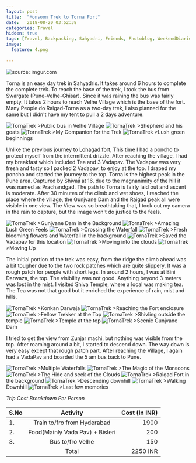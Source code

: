 ```yaml
---
layout: post
title:  "Monsoon Trek to Torna Fort"
date:   2018-08-20 03:52:38
categories: Travel
hidden: true
tags: [Travel, Backpacking, Sahyadri, Friends, Photoblog, WeekendDiaries]
image:
  feature: 4.png
  
---
```


<img src="https://i.imgur.com/PMWTP9U.jpg" title="source: imgur.com" />


Torna is an easy day trek in Sahyadris. It takes around 6 hours to complete the complete trek. To reach the base of the trek, I took the bus from Swargate (Pune-Velhe-Ghisar). Since it was raining the bus was fairly empty. It takes 2 hours to reach Velhe Village which is the base of the fort. Many People do Raigad-Torna as a two-day trek, I also planned for the same but I didn't have my tent to pull a 2 days adventure.

<img src="https://i.imgur.com/LYMTae5.jpg" alt="TornaTrek">
>Public bus in Velhe Village

<img src="https://i.imgur.com/nYL1rnU.jpg" alt="TornaTrek">
>Shepherd and his goats 

<img src="https://i.imgur.com/EciyFTF.jpg" alt="TornaTrek">
>My Companion for the Trek

<img src="https://i.imgur.com/uIvdryl.jpg" alt="TornaTrek">
>Lush green beginnings

Unlike the previous journey to <a href="https://yogeshpandey.in/travel/2018/07/12/Monsoon-Trek-To-Lohagad-Fort.html">Lohagad fort</a>, This time I had a poncho to protect myself from the intermittent drizzle. After reaching the village, I had my breakfast which included Tea and 3 Vadapav. The Vadapav was very fresh and tasty so I packed 2 Vadapav, to enjoy at the top. I draped my poncho and started the journey to the top. Torna is the highest peak in the Pune area. Captured by Shivaji at 16, due to the magnanimity of the hill it was named as Prachandgad. The path to Torna is fairly laid out and ascent is moderate. After 30 minutes of the climb and wet shoes, I reached the place where the village, the Gunjvane Dam and the Raigad peak all were visible in one view. The View was so breathtaking that, I took out my camera in the rain to capture, but the image won't do justice to the feels.

<img src="https://i.imgur.com/avluLda.jpg" alt="TornaTrek">
>Gunjvane Dam in the Background

<img src="https://i.imgur.com/xhXoH8S.jpg" alt="TornaTrek">
>Amazing Lush Green Feels

<img src="https://i.imgur.com/9ODiuWh.jpg" alt="TornaTrek">
>Crossing the Waterfall

<img src="https://i.imgur.com/b21GkPD.jpg" alt="TornaTrek">
>Fresh blooming flowers and Waterfall in the background

<img src="https://i.imgur.com/71o9YdP.jpg" alt="TornaTrek">
>Saved the Vadapav for this location

<img src="https://i.imgur.com/c5JL5DM.jpg" alt="TornaTrek">
>Moving into the clouds

<img src="https://i.imgur.com/twXt6MR.jpg" alt="TornaTrek">
>Moving Up

The initial portion of the trek was easy, from the ridge the climb ahead was a bit tougher due to the two rock patches which are quite slippery. It was a rough patch for people with short legs.
In around 2 hours, I was at Bini Darwaza, the top. The visibility was not good. Anything beyond 3 meters was lost in the mist. I visited Shiva Temple, where a local was making tea. The Tea was not that good but it enriched the experience of rain, mist and hills. 


<img src="https://i.imgur.com/WjkuWZR.jpg" alt="TornaTrek">
>Konkan Darwaja

<img src="https://i.imgur.com/HFjsJ1n.jpg" alt="TornaTrek">
>Reaching the Fort enclosure

<img src="https://i.imgur.com/pMi4x4g.jpg" alt="TornaTrek">
>Fellow Trekker at the Top

<img src="https://i.imgur.com/FQqBiRo.jpg" alt="TornaTrek">
>Shivling outside the temple

<img src="https://i.imgur.com/hp5eI4k.jpg" alt="TornaTrek">
>Temple at the top

<img src="https://i.imgur.com/jaSP1bp.jpg" alt="TornaTrek">
>Scenic  Gunjvane Dam 

I tried to get the view from Zunjar machi, but nothing was visible from the top. After roaming around a bit, I started to descend down. The way down is very easy except that rough patch part. After reaching the Village, I again had a VadaPav and boarded the 5 am bus back to Pune.

<img src="https://i.imgur.com/TBqTe75.jpg" alt="TornaTrek">
>Multiple Waterfalls

<img src="https://i.imgur.com/kE3UuIN.jpg" alt="TornaTrek">
>The Magic of the Monsoons

<img src="https://i.imgur.com/H0rcDKn.jpg" alt="TornaTrek">
>The Hide and seek of the Clouds 

<img src="https://i.imgur.com/8hGEaUL.jpg" alt="TornaTrek">
>Raigad Fort in the background

<img src="https://i.imgur.com/1FoQt2M.jpg" alt="TornaTrek">
>Descending downhill

<img src="https://i.imgur.com/08L5Fwi.jpg" alt="TornaTrek">
>Walking Downhill

<img src="https://i.imgur.com/JtYvRBd.jpg" alt="TornaTrek">
>Last few memories

*Trip Cost Breakdown Per Person*

| S.No | Activity|Cost (In INR) |
|:----------|:----------:|-:|
| 1.      | Train to/fro from Hyderabad   |1900|
|2.      |    Food(Mainly Vada Pav) + Bisleri|200|
|3.      |    Bus to/fro Velhe|150|
||Total|  2250 INR|
